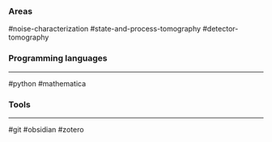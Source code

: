 ### Areas
#noise-characterization #state-and-process-tomography #detector-tomography 
### Programming languages
___
#python
#mathematica

### Tools
___
#git
#obsidian 
#zotero 